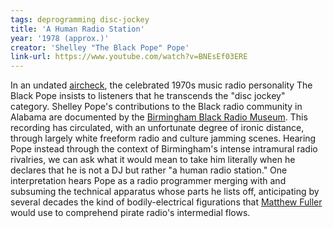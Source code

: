 ```yaml
---
tags: deprogramming disc-jockey
title: 'A Human Radio Station'
year: '1978 (approx.)'
creator: 'Shelley "The Black Pope" Pope'
link-url: https://www.youtube.com/watch?v=BNEsEf03ERE
---
```


In an undated [aircheck](https://www.youtube.com/watch?v=BNEsEf03ERE), the celebrated 1970s music radio personality The Black Pope insists to listeners that he transcends the "disc jockey" category. Shelley Pope's contributions to the Black radio community in Alabama are documented by the [Birmingham Black Radio Museum](http://thebbrm.org/item/441). This recording has circulated, with an unfortunate degree of ironic distance, through largely white freeform radio and culture jamming scenes. Hearing Pope instead through the context of Birmingham's intense intramural radio rivalries, we can ask what it would mean to take him literally when he declares that he is not a DJ but rather "a human radio station." One interpretation hears Pope as a radio programmer merging with and subsuming the technical apparatus whose parts he lists off, anticipating by several decades the kind of bodily-electrical figurations that [Matthew Fuller](reading.html#the-r-the-a-the-d-the-i-the-o-the-media-ecology-of-pirate-radio) would use to comprehend pirate radio's intermedial flows.
